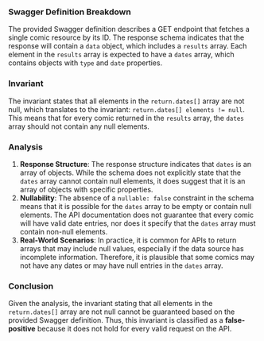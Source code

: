 ### Swagger Definition Breakdown
The provided Swagger definition describes a GET endpoint that fetches a single comic resource by its ID. The response schema indicates that the response will contain a `data` object, which includes a `results` array. Each element in the `results` array is expected to have a `dates` array, which contains objects with `type` and `date` properties.

### Invariant
The invariant states that all elements in the `return.dates[]` array are not null, which translates to the invariant: `return.dates[] elements != null`. This means that for every comic returned in the `results` array, the `dates` array should not contain any null elements.

### Analysis
1. **Response Structure**: The response structure indicates that `dates` is an array of objects. While the schema does not explicitly state that the `dates` array cannot contain null elements, it does suggest that it is an array of objects with specific properties.
2. **Nullability**: The absence of a `nullable: false` constraint in the schema means that it is possible for the `dates` array to be empty or contain null elements. The API documentation does not guarantee that every comic will have valid date entries, nor does it specify that the `dates` array must contain non-null elements.
3. **Real-World Scenarios**: In practice, it is common for APIs to return arrays that may include null values, especially if the data source has incomplete information. Therefore, it is plausible that some comics may not have any dates or may have null entries in the `dates` array.

### Conclusion
Given the analysis, the invariant stating that all elements in the `return.dates[]` array are not null cannot be guaranteed based on the provided Swagger definition. Thus, this invariant is classified as a **false-positive** because it does not hold for every valid request on the API.
